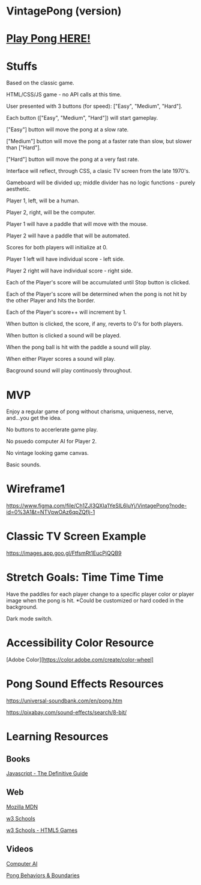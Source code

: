 # VintagePong (version)

# [Play Pong HERE!](vintage-pong-version.surge.sh)

# Stuffs

Based on the classic game.

HTML/CSS/JS game - no API calls at this time.

User presented with 3 buttons (for speed): ["Easy", "Medium", "Hard"].

Each button (["Easy", "Medium", "Hard"]) will start gameplay.

["Easy"] button will move the pong at a slow rate.

["Medium"] button will move the pong at a faster rate than slow, but slower than ["Hard"].

["Hard"] button will move the pong at a very fast rate.

Interface will reflect, through CSS, a clasic TV screen from the late 1970's.

Gameboard will be divided up; middle divider has no logic functions - purely aesthetic.

Player 1, left, will be a human.

Player 2, right, will be the computer.

Player 1 will have a paddle that will move with the mouse.

Player 2 will have a paddle that will be automated.

Scores for both players will initialize at 0.

Player 1 left will have individual score - left side.

Player 2 right will have individual score - right side.

Each of the Player's score will be accumulated until Stop button is clicked.

Each of the Player's score will be determined when the pong is not hit by the other Player and hits the border.

Each of the Player's score++ will increment by 1.

When button is clicked, the score, if any, reverts to 0's for both players.

When button is clicked a sound will be played.

When the pong ball is hit with the paddle a sound will play.

When either Player scores a sound will play.

Bacground sound will play continuosly throughout.

# MVP

Enjoy a regular game of pong without charisma, uniqueness, nerve, and...you get the idea.

No buttons to accerlerate game play.

No psuedo computer AI for Player 2.

No vintage looking game canvas.

Basic sounds.

# Wireframe1

https://www.figma.com/file/Ch1ZJl3QXIa1YeSIL6IuYj/VintagePong?node-id=0%3A1&t=NTVpwOAz6qpZQfIj-1

# Classic TV Screen Example

https://images.app.goo.gl/FtfsmRt1EucPjQQB9

# Stretch Goals: Time Time Time

Have the paddles for each player change to a specific player color or player image when the pong is hit. \*Could be customized or hard coded in the background.

Dark mode switch.

# Accessibility Color Resource

[Adobe Color][https://color.adobe.com/create/color-wheel]

# Pong Sound Effects Resources

https://universal-soundbank.com/en/pong.htm

https://pixabay.com/sound-effects/search/8-bit/

# Learning Resources

## Books

[Javascript - The Definitive Guide](https://www.amazon.com/JavaScript-Definitive-Most-Used-Programming-Language/dp/1491952024/ref=sr_1_1?keywords=javascript+definitive+guide&qid=1675959009&sprefix=javascript+def%2Caps%2C113&sr=8-1)

## Web

[Mozilla MDN](https://developer.mozilla.org/en-US/)

[w3 Schools](https://www.w3schools.com/)

[w3 Schools - HTML5 Games](https://www.w3schools.com/graphics/game_intro.asp)

## Videos

[Computer AI](https://youtu.be/q9OEoFz71cY)

[Pong Behaviors & Boundaries](https://youtu.be/AiFqApeurqI)
